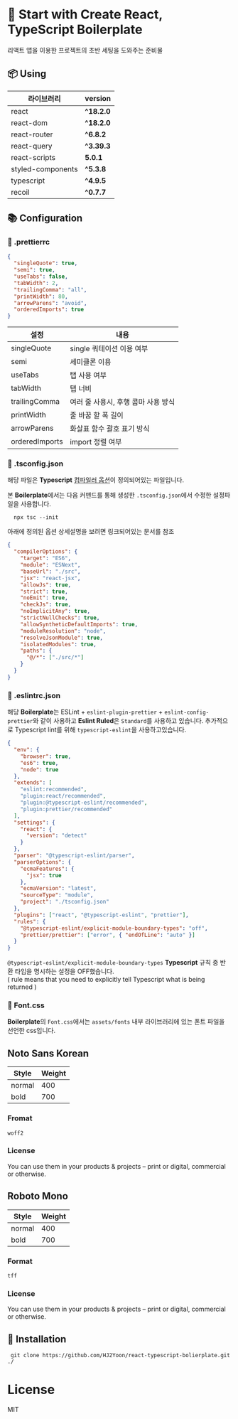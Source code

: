 # 📝 Start with Create React, TypeScript Boilerplate

리액트 앱을 이용한 프로젝트의 초반 세팅을 도와주는 준비물

## 📦 Using
|라이브러리|version|
|---|---|
|react|**^18.2.0**|
|react-dom|**^18.2.0**|
|react-router|**^6.8.2**|
|react-query|**^3.39.3**|
|react-scripts|**5.0.1**|
|styled-components|**^5.3.8**|
|typescript|**^4.9.5**|
|recoil|**^0.7.7**|

## 📚 Configuration

### 📕 .prettierrc

```json
{
  "singleQuote": true, 
  "semi": true,
  "useTabs": false,
  "tabWidth": 2,
  "trailingComma": "all",
  "printWidth": 80,
  "arrowParens": "avoid",
  "orderedImports": true
}
```

|설정|내용|
|---|---|
|singleQuote|single 쿼테이션 이용 여부|
|semi|세미클론 이용|
|useTabs|탭 사용 여부|
|tabWidth|탭 너비|
|trailingComma|여러 줄 사용시, 후행 콤마 사용 방식|
|printWidth|줄 바꿈 할 폭 길이|
|arrowParens|화살표 함수 괄호 표기 방식|
|orderedImports|import 정렬 여부|

### 📙 .tsconfig.json

해당 파일은 **Typescript** [컴파일러 옵션](https://typescript-kr.github.io/pages/compiler-options.html)이 정의되어있는 파일입니다.

본 **Boilerplate**에서는 다음 커맨드를 통해 생성한 `.tsconfig.json`에서 수정한 설정파일을 사용합니다.
```
  npx tsc --init
```

아래에 정의된 옵션 상세설명을 보려면 링크되어있는 문서를 참조

```json
{
  "compilerOptions": {
    "target": "ES6",
    "module": "ESNext",
    "baseUrl": "./src",
    "jsx": "react-jsx",
    "allowJs": true,
    "strict": true,
    "noEmit": true,
    "checkJs": true,
    "noImplicitAny": true,
    "strictNullChecks": true,
    "allowSyntheticDefaultImports": true,
    "moduleResolution": "node",
    "resolveJsonModule": true,
    "isolatedModules": true,
    "paths": {
      "@/*": ["./src/*"]
    }
  }
}
```

### 📒 .eslintrc.json 

해당 **Boilerplate**는 ESLint + `eslint-plugin-prettier` + `eslint-config-prettier`와 같이 사용하고
**Eslint Ruled**은 `Standard`를 사용하고 있습니다.
추가적으로 Typescript lint를 위해 `typescript-eslint`을 사용하고있습니다.

```json
{
  "env": {
    "browser": true,
    "es6": true,
    "node": true
  },
  "extends": [
    "eslint:recommended",
    "plugin:react/recommended",
    "plugin:@typescript-eslint/recommended",
    "plugin:prettier/recommended"
  ],
  "settings": {
    "react": {
      "version": "detect"
    }
  },
  "parser": "@typescript-eslint/parser",
  "parserOptions": {
    "ecmaFeatures": {
      "jsx": true
    },
    "ecmaVersion": "latest",
    "sourceType": "module",
    "project": "./tsconfig.json"
  },
  "plugins": ["react", "@typescript-eslint", "prettier"],
  "rules": {
    "@typescript-eslint/explicit-module-boundary-types": "off",
    "prettier/prettier": ["error", { "endOfLine": "auto" }]
  }
}
```
`@typescript-eslint/explicit-module-boundary-types` **Typescript** 규칙 중 반환 타입을 명시하는 설정을 OFF했습니다.
<br>
( rule means that you need to explicitly tell Typescript what is being returned )

### 📗 Font.css

**Boilerplate**의 `Font.css`에서는 `assets/fonts` 내부 라이브러리에 있는 폰트 파일을 선언한 css입니다.

## Noto Sans Korean
|Style|Weight|
|-----|------|
|normal|400|
|bold|700|

### Fromat
`woff2`

### License
You can use them in your products & projects – print or digital, commercial or otherwise.

## Roboto Mono
|Style|Weight|
|-----|------|
|normal|400|
|bold|700|

### Format
`tff`

### License
You can use them in your products & projects – print or digital, commercial or otherwise.


## 🎁 Installation 

```
 git clone https://github.com/HJ2Yoon/react-typescript-bolierplate.git ./
```

# License

MIT
